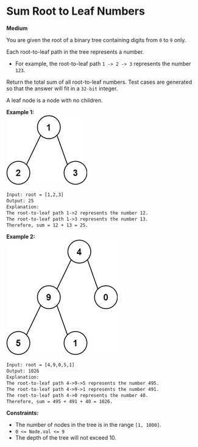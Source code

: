 # Sum Root to Leaf Numbers
**Medium**

You are given the root of a binary tree containing digits from `0` to `9` only.

Each root-to-leaf path in the tree represents a number.

- For example, the root-to-leaf path `1 -> 2 -> 3` represents the number `123`.  

Return the total sum of all root-to-leaf numbers. Test cases are generated so that the answer will fit in a `32-bit` integer.

A leaf node is a node with no children.

 

**Example 1:**  
![Sample Tree](./num1tree.jpeg)

```
Input: root = [1,2,3]
Output: 25
Explanation:
The root-to-leaf path 1->2 represents the number 12.
The root-to-leaf path 1->3 represents the number 13.
Therefore, sum = 12 + 13 = 25.
```
**Example 2:**  
![Sample Tree](./num2tree.jpeg)


```
Input: root = [4,9,0,5,1]
Output: 1026
Explanation:
The root-to-leaf path 4->9->5 represents the number 495.
The root-to-leaf path 4->9->1 represents the number 491.
The root-to-leaf path 4->0 represents the number 40.
Therefore, sum = 495 + 491 + 40 = 1026.
```
 
**Constraints:**

- The number of nodes in the tree is in the range `[1, 1000]`.
- `0 <= Node.val <= 9`
- The depth of the tree will not exceed 10.